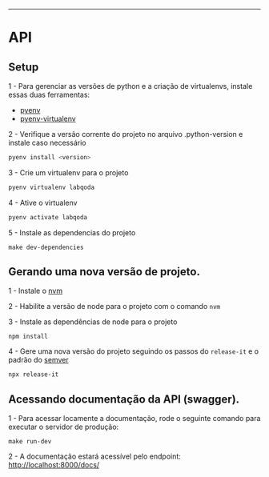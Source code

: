 
---

# API


## Setup

1 - Para gerenciar as versões de python e a criação de virtualenvs, instale essas duas ferramentas:

- [pyenv](https://github.com/pyenv/pyenv)
- [pyenv-virtualenv](https://github.com/pyenv/pyenv-virtualenv)


2 - Verifique a versão corrente do projeto no arquivo .python-version e instale caso necessário

```bash
pyenv install <version>
```

3 - Crie um virtualenv para o projeto

```bash
pyenv virtualenv labqoda
```

4 - Ative o virtualenv

```bash
pyenv activate labqoda
```

5 - Instale as dependencias do projeto

```
make dev-dependencies
```


## Gerando uma nova versão de projeto.

1 - Instale o [nvm](https://github.com/nvm-sh/nvm)

2 - Habilite a versão de node para o projeto com o comando `nvm`

3 - Instale as dependências de node para o projeto

```
npm install
```

4 - Gere uma nova versão do projeto seguindo os passos do `release-it` e o padrão do [semver](https://semver.org/)

```
npx release-it
```


## Acessando documentação da API (swagger).

1 - Para acessar locamente a documentação, rode o seguinte comando para executar o servidor de produção:

```
make run-dev
```

2 - A documentação estará acessível pelo endpoint: [http://localhost:8000/docs/](http://localhost:8000/docs/)
